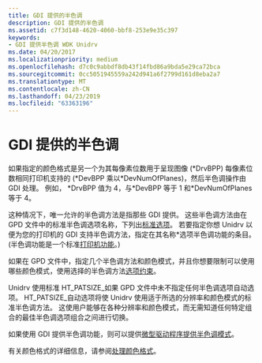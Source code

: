 ```yaml
---
title: GDI 提供的半色调
description: GDI 提供的半色调
ms.assetid: c7f3d148-4620-4060-bbf8-253e9e35c397
keywords:
- GDI 提供半色调 WDK Unidrv
ms.date: 04/20/2017
ms.localizationpriority: medium
ms.openlocfilehash: d7c0c9abbdf8db43f14fbd86a9bda5e29ca72bca
ms.sourcegitcommit: 0cc5051945559a242d941a6f2799d161d8eba2a7
ms.translationtype: MT
ms.contentlocale: zh-CN
ms.lasthandoff: 04/23/2019
ms.locfileid: "63363196"
---
```

# <a name="gdi-supplied-halftoning"></a>GDI 提供的半色调





如果指定的颜色格式是另一个为其每像素位数用于呈现图像 (\*DrvBPP) 每像素位数相同打印机支持的 (\*DevBPP 乘以\*DevNumOfPlanes)，然后半色调操作由 GDI 处理。 例如， \*DrvBPP 值为 4，与\*DevBPP 等于 1 和\*DevNumOfPlanes 等于 4。

这种情况下，唯一允许的半色调方法是指那些 GDI 提供。 这些半色调方法由在 GPD 文件中的标准半色调选项名称，下列出[标准选项](standard-options.md)。 若要指定你想 Unidrv 以便为您的打印机的 GDI 支持半色调方法，指定在其名称\*选项半色调功能的条目。 (半色调功能是一个标准[打印机功能](printer-features.md)。)

如果在 GPD 文件中，指定几个半色调方法和颜色模式，并且你想要限制可以使用哪些颜色模式，使用选择的半色调方法[选项约束](option-constraints.md)。

Unidrv 使用标准 HT\_PATSIZE\_如果 GPD 文件中未不指定任何半色调选项自动选项。 HT\_PATSIZE\_自动选项将使 Unidrv 使用适于所选的分辨率和颜色模式的标准半色调方法。 这使用户能够在各种分辨率和颜色模式，而无需知道任何特定组合的最佳半色调选项组合之间进行切换。

如果使用 GDI 提供半色调功能，则可以提供[微型驱动程序提供半色调模式](minidriver-supplied-halftone-patterns.md)。

有关颜色格式的详细信息，请参阅[处理颜色格式](handling-color-formats.md)。

 

 




